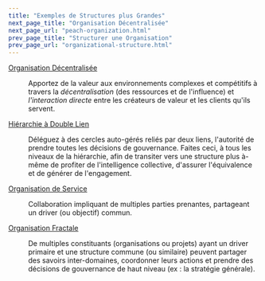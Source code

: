 ```yaml
---
title: "Exemples de Structures plus Grandes"
next_page_title: "Organisation Décentralisée"
next_page_url: "peach-organization.html"
prev_page_title: "Structurer une Organisation"
prev_page_url: "organizational-structure.html"
---
```



<dl>

  <dt><a href="peach-organization.html">Organisation Décentralisée</a></dt>
  <dd><p>Apportez de la valeur aux environnements complexes et compétitifs à travers la <em>décentralisation</em> (des ressources et de l'influence) et <em>l'interaction directe</em> entre les créateurs de valeur et les clients qu'ils servent.</p></dd>

  <dt><a href="double-linked-hierarchy.html">Hiérarchie à Double Lien</a></dt>
  <dd><p>Déléguez à des cercles auto-gérés reliés par deux liens, l'autorité de prendre toutes les décisions de gouvernance. Faites ceci, à tous les niveaux de la hiérarchie, afin de transiter vers une structure plus à-même de profiter de l'intelligence collective, d'assurer l'équivalence et de générer de l'engagement.</p></dd>

  <dt><a href="service-organization.html">Organisation de Service</a></dt>
  <dd><p>Collaboration impliquant de multiples parties prenantes, partageant un driver (ou objectif) commun.</p></dd>

  <dt><a href="fractal-organization.html">Organisation Fractale</a></dt>
  <dd><p>De multiples constituants (organisations ou projets) ayant un driver primaire et une structure commune (ou similaire) peuvent partager des savoirs inter-domaines, coordonner leurs actions et prendre des décisions de gouvernance de haut niveau (ex : la stratégie générale).</p></dd>
</dl>
